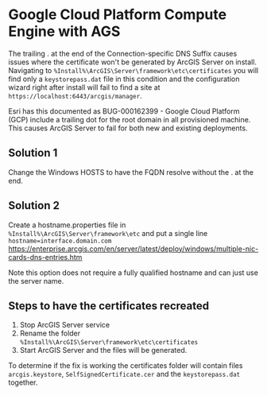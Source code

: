 # Google Cloud Platform Compute Engine with AGS

The trailing . at the end of the Connection-specific DNS Suffix causes issues where the certificate won't be generated by ArcGIS Server on install. Navigating to `%Install%\ArcGIS\Server\framework\etc\certificates` you will find only a `keystorepass.dat` file in this condition and the configuration wizard right after install will fail to find a site at `https://localhost:6443/arcgis/manager`. 

Esri has this documented as BUG-000162399 - Google Cloud Platform (GCP) include a trailing dot for the root domain in all provisioned machine. This causes ArcGIS Server to fail for both new and existing deployments.

## Solution 1

Change the Windows HOSTS to have the FQDN resolve without the . at the end. 

## Solution 2

Create a hostname.properties file in `%Install%\ArcGIS\Server\framework\etc` and put a single line `hostname=interface.domain.com`
https://enterprise.arcgis.com/en/server/latest/deploy/windows/multiple-nic-cards-dns-entries.htm

Note this option does not require a fully qualified hostname and can just use the server name.

## Steps to have the certificates recreated

1. Stop ArcGIS Server service
2. Rename the folder `%Install%\ArcGIS\Server\framework\etc\certificates`
3. Start ArcGIS Server and the files will be generated.

To determine if the fix is working the certificates folder will contain files `arcgis.keystore`, `SelfSignedCertificate.cer` and the `keystorepass.dat` together. 
